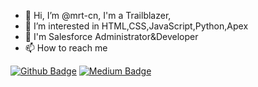 - 👋 Hi, I’m @mrt-cn, I'm a Trailblazer,
- 👀 I’m interested in HTML,CSS,JavaScript,Python,Apex
- 🌱 I'm Salesforce Administrator&Developer
- 📫 How to reach me 


[![Github Badge](https://img.shields.io/badge/-Github-000?style=quare&labelColor=000&logo=Github&logoColor=white&link=link)](https://github.com/mrt-cn) 
[![Medium Badge](https://img.shields.io/badge/-Medium-292929?style=flat-quare&labelColor=292929&logo=Medium&logoColor=white&link=link)](https://medium.com/@mcaktosun) 



<!---
mrt-cn/mrt-cn is a ✨ special ✨ repository because its `README.md` (this file) appears on your GitHub profile.
You can click the Preview link to take a look at your changes.
--->
